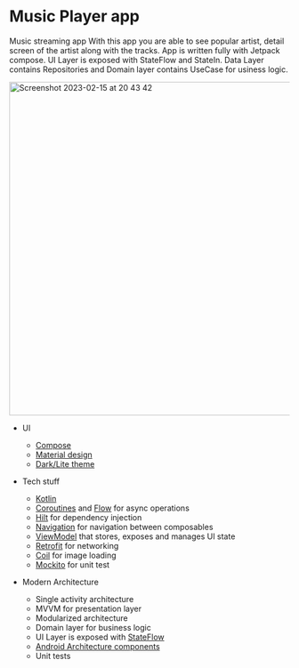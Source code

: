 # Music Player app

Music streaming app
With this app  you are able to see popular artist, detail screen of the artist along with the tracks. 
App is written fully with Jetpack compose.
UI Layer is exposed with StateFlow and StateIn.
Data Layer contains Repositories and Domain layer contains UseCase for usiness logic.

<img width="600" alt="Screenshot 2023-02-15 at 20 43 42" src="https://user-images.githubusercontent.com/5040186/219110607-7ad8c58e-39b8-44f9-804d-94c59df98a27.png">

* UI
    * [Compose](https://developer.android.com/jetpack/compose)
    * [Material design](https://material.io/design)
    * [Dark/Lite theme](https://material.io/design/color/dark-theme.html)

* Tech stuff
    * [Kotlin](https://kotlinlang.org/)
    * [Coroutines](https://kotlinlang.org/docs/reference/coroutines-overview.html) and [Flow](https://developer.android.com/kotlin/flow) for async operations
    * [Hilt](https://developer.android.com/training/dependency-injection/hilt-android) for dependency injection
    * [Navigation](https://developer.android.com/topic/libraries/architecture/navigation/) for navigation between composables
    * [ViewModel](https://developer.android.com/topic/libraries/architecture/viewmodel) that stores, exposes and manages UI state
    * [Retrofit](https://square.github.io/retrofit/) for networking
    * [Coil](https://github.com/coil-kt/coil) for image loading
    * [Mockito](https://site.mockito.org/) for unit test
    
* Modern Architecture
    * Single activity architecture
    * MVVM for presentation layer
    * Modularized architecture
    * Domain layer for business logic
    * UI Layer is exposed with [StateFlow](https://developer.android.com/kotlin/flow/stateflow-and-sharedflow)
    * [Android Architecture components](https://developer.android.com/topic/libraries/architecture)
    * Unit tests
